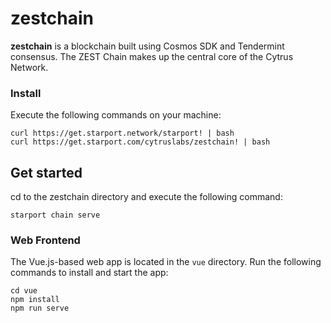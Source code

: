 # zestchain
**zestchain** is a blockchain built using Cosmos SDK and Tendermint consensus. The ZEST Chain makes up the central core of the Cytrus Network.


### Install

Execute the following commands on your machine:
```
curl https://get.starport.network/starport! | bash
curl https://get.starport.com/cytruslabs/zestchain! | bash
```


## Get started

cd to the zestchain directory and execute the following command:
```
starport chain serve
```


### Web Frontend

The Vue.js-based web app is located in the `vue` directory. Run the following commands to install and start the app:
```
cd vue
npm install
npm run serve
```



